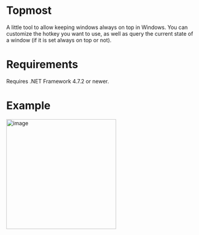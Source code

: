 # Topmost
A little tool to allow keeping windows always on top in Windows.
You can customize the hotkey you want to use, as well as query the current state of a window (if it is set always on top or not).
# Requirements
Requires .NET Framework 4.7.2 or newer.
# Example
<img width="291" alt="image" src="https://user-images.githubusercontent.com/43996495/166292188-9e4277e6-9353-4a6a-bfe0-b9713ae90092.png">
